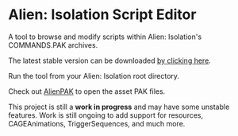 # Alien: Isolation Script Editor

A tool to browse and modify scripts within Alien: Isolation's COMMANDS.PAK archives.

The latest stable version can be downloaded [by clicking here](https://github.com/OpenCAGE/CathodeEditorGUI/raw/master/Build/CathodeEditorGUI.exe).

Run the tool from your Alien: Isolation root directory.

Check out [AlienPAK](https://github.com/OpenCAGE/AlienPAK) to open the asset PAK files.

This project is still a **work in progress** and may have some unstable features. Work is still ongoing to add support for resources, CAGEAnimations, TriggerSequences, and much more.